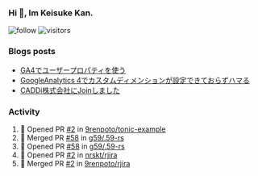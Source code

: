 ### Hi 👋, Im Keisuke Kan.

<!--
**9renpoto/9renpoto** is a ✨ _special_ ✨ repository because its `README.md` (this file) appears on your GitHub profile.

Here are some ideas to get you started:

- 🔭 I’m currently working on ...
- 🌱 I’m currently learning ...
- 👯 I’m looking to collaborate on ...
- 🤔 I’m looking for help with ...
- 💬 Ask me about ...
- 📫 How to reach me: ...
- 😄 Pronouns: ...
- ⚡ Fun fact: ...
-->

![follow](https://img.shields.io/github/followers/9renpoto?label=Follow&style=social)
![visitors](https://komarev.com/ghpvc/?username=9renpoto&label=Profile%20views&color=0e75b6&style=flat)

### Blogs posts

<!-- BLOG-POST-LIST:START -->
- [GA4でユーザープロパティを使う](https://9renpoto.dev/2021/02/21/google-analytics-4-user-properties/)
- [GoogleAnalytics 4でカスタムディメンションが設定できておらずハマる](https://9renpoto.dev/2021/02/13/google-analytics-4/)
- [CADDi株式会社にJoinしました](https://9renpoto.dev/2020/12/05/join/)
<!-- BLOG-POST-LIST:END -->

### Activity

<!--START_SECTION:activity-->
1. 💪 Opened PR [#2](https://github.com/9renpoto/tonic-example/pull/2) in [9renpoto/tonic-example](https://github.com/9renpoto/tonic-example)
2. 🎉 Merged PR [#58](https://github.com/g59/.59-rs/pull/58) in [g59/.59-rs](https://github.com/g59/.59-rs)
3. 💪 Opened PR [#58](https://github.com/g59/.59-rs/pull/58) in [g59/.59-rs](https://github.com/g59/.59-rs)
4. 💪 Opened PR [#2](https://github.com/nrskt/rjira/pull/2) in [nrskt/rjira](https://github.com/nrskt/rjira)
5. 🎉 Merged PR [#2](https://github.com/9renpoto/rjira/pull/2) in [9renpoto/rjira](https://github.com/9renpoto/rjira)
<!--END_SECTION:activity-->

<!--START_SECTION:waka-->
<!--END_SECTION:waka-->
